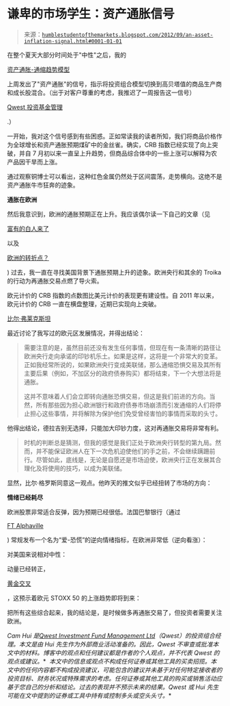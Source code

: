 <!--yml

类别：未分类

日期：2024-05-18 04:02:06

-->

# 谦卑的市场学生：资产通胀信号

> 来源：[`humblestudentofthemarkets.blogspot.com/2012/09/an-asset-inflation-signal.html#0001-01-01`](https://humblestudentofthemarkets.blogspot.com/2012/09/an-asset-inflation-signal.html#0001-01-01)

在整个夏天大部分时间处于"中性"之后，我的

[资产通胀-通缩趋势模型](http://www.qwestfunds.com/publications/newsletters_pdf/newsletter_november_2009.pdf)

上周发出了"资产通胀"的信号，指示将投资组合模型切换到高贝塔值的商品生产商和成长股混合。（出于对客户尊重的考虑，我推迟了一周报告这一信号）

[Qwest 投资基金管理](http://www.qwestfunds.com/)

.）

一开始，我对这个信号感到有些困惑。正如常读我的读者所知，我们将商品价格作为全球增长和资产通胀预期煤矿中的金丝雀。确实，CRB 指数已经实现了向上突破，并自 7 月初以来一直呈上升趋势，但商品综合体中的一些上涨可以解释为农产品因干旱而上涨。

通过观察铜博士可以看出，这种红色金属仍然处于区间震荡，走势横向。这绝不是资产通胀牛市狂奔的迹象。

**通胀在欧洲**

然后我意识到，欧洲的通胀预期正在上升。我应该偶尔读一下自己的文章（见

[富有的白人来了](http://humblestudentofthemarkets.blogspot.com/2012/08/the-wealthy-white-people-come-through.html)

以及

[欧洲的转折点？](http://humblestudentofthemarkets.blogspot.com/2012/09/an-inflection-point-for-europe.html)

) 过去，我一直在寻找美国背景下通胀预期上升的迹象。欧洲央行和其余的 Troika 的行动为再通胀交易点燃了导火索。

欧元计价的 CRB 指数的点数图比美元计价的表现更有建设性。自 2011 年以来，欧元计价的 CRB 一直在横盘整理，近期已实现向上突破。

[比尔·弗莱克斯坦](http://money.msn.com/bill-fleckenstein/post.aspx?post=2b0bf8ce-cd1c-42d8-b063-9218e27694cc)

最近讨论了我写过的欧元区发展情况，并得出结论：

> 需要注意的是，虽然目前还没有发生任何事情，但现在有一条清晰的路径让欧洲央行走向承诺的印钞机乐土。如果是这样，这将是一个非常大的变革。正如我经常所说的，如果欧洲央行变成美联储，那么通缩恐惧交易及其所有主要后果（例如，不加区分的政府债券购买）都将结束，下一个大想法将是通胀。
> 
> 这并不意味着人们会立即转向通胀恐惧交易，但这是我们前进的方向。当然，所有那些因为担心欧洲银行和政府债券市场崩溃而引发通缩的人们将停止担心这些事情，并将解除为保护他们免受曾经害怕的事情而采取的头寸。

他得出结论，德拉吉别无选择，只能加大印钞力度，这对再通胀交易将非常有利。

> 时机的判断总是猜测，但我的感觉是我们正处于欧洲央行转型的第九局。然而，并不能保证欧洲人在下一次危机迫使他们的手之前，不会继续蹒跚前行。尽管如此，底线是，无论是自愿还是市场迫使，欧洲央行正在发展其合理化及将使用的技巧，以成为美联储。

显然，比尔·格罗斯同意这一观点。他昨天的推文似乎已经扭转了市场的方向：

**情绪已经耗尽**

欧洲股票非常适合反弹，因为预期已经很低。法国巴黎银行（通过

[FT Alphaville](http://ftalphaville.ft.com/blog/2012/08/24/1132311/selling-love-and-buying-panic/)

) 常规发布一个名为“爱-恐慌”的逆向情绪指标，在欧洲非常低（逆向看涨）：

对美国来说相对中性：

动量已经转正，

[黄金交叉](http://www.investopedia.com/terms/g/goldencross.asp)

，这预示着欧元 STOXX 50 的上涨趋势即将到来：

把所有这些综合起来，我的结论是，是时候做多再通胀交易了，但投资者需要关注欧洲。

*Cam Hui 是[Qwest Investment Fund Management Ltd](http://www.qwestfunds.com/)（Qwest）的投资组合经理。本文是由 Hui 先生作为外部商业活动准备的。因此，Qwest 不审查或批准本文中的材料。博客中的观点和任何建议都是作者的个人观点，并不代表 Qwest 的观点或建议。**  *本文中的信息或观点不构成任何证券或其他工具的买卖招揽。本文中的任何内容都不构成投资建议，可能包含的建议并未基于对任何特定接收者的投资目标、财务状况或特殊需求的考虑。任何证券或其他工具的购买或销售活动应基于您自己的分析和结论。过去的表现并不预示未来的结果。Qwest 或 Hui 先生可能在文中提到的证券或工具中持有或控制多头或空头头寸。**
